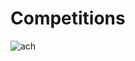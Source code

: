 # Competitions
![ach](https://user-images.githubusercontent.com/59219626/114299093-2edfd800-9ad7-11eb-82be-b8aa15fa22ae.gif)
